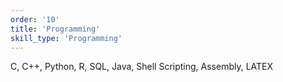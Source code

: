 ```yaml
---
order: '10'
title: 'Programming'
skill_type: 'Programming'
---
```


C, C++, Python, R, SQL, Java, Shell Scripting, Assembly, LATEX
